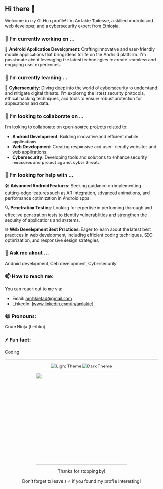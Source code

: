 <!-- Dynamic README with Responsive, Animated, and Dual-Themed features -->

## Hi there 👋

Welcome to my GitHub profile! I'm Amlakie Tadesse, a skilled Android and web developer, and a cybersecurity expert from Ethiopia.

### 🔭 I’m currently working on ...

🚀 **Android Application Development**: Crafting innovative and user-friendly mobile applications that bring ideas to life on the Android platform. I'm passionate about leveraging the latest technologies to create seamless and engaging user experiences.

### 🌱 I’m currently learning ...

🔐 **Cybersecurity**: Diving deep into the world of cybersecurity to understand and mitigate digital threats. I'm exploring the latest security protocols, ethical hacking techniques, and tools to ensure robust protection for applications and data.

### 👯 I’m looking to collaborate on ...

I’m looking to collaborate on open-source projects related to:

- **Android Development**: Building innovative and efficient mobile applications.
- **Web Development**: Creating responsive and user-friendly websites and web applications.
- **Cybersecurity**: Developing tools and solutions to enhance security measures and protect against cyber threats.

### 🤔 I’m looking for help with ...

🛠️ **Advanced Android Features**: Seeking guidance on implementing cutting-edge features such as AR integration, advanced animations, and performance optimization in Android apps.

🔍 **Penetration Testing**: Looking for expertise in performing thorough and effective penetration tests to identify vulnerabilities and strengthen the security of applications and systems.

🌐 **Web Development Best Practices**: Eager to learn about the latest best practices in web development, including efficient coding techniques, SEO optimization, and responsive design strategies.


### 💬 Ask me about ...

Android development, Ceb development, Cybersecurity

### 📫 How to reach me:

You can reach out to me via:

- Email: [amlakietad@gmail.com](mailto:amlakietad@gmail.com)
- LinkedIn: [www.linkedin.com/in/amlakie]


### 😄 Pronouns:

Code Ninja (he/him)

### ⚡ Fun fact:

Coding

---

<!-- Dual Theme Switcher -->

<div align="center">
  <img src="https://img.shields.io/badge/Theme-Light-blue?style=for-the-badge&logo=github" alt="Light Theme">
  <img src="https://img.shields.io/badge/Theme-Dark-black?style=for-the-badge&logo=github" alt="Dark Theme">
</div>

<!-- Animation Example -->

<p align="center">
  <img src="https://media.giphy.com/media/XATb6RQNtZvQI/giphy.gif" width="300">
</p>

<!-- Footer -->

<div align="center">
  <p>Thanks for stopping by!</p>
  <p>Don't forget to leave a ⭐️ if you found my profile interesting!</p>
</div>
